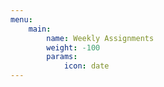 ```yaml
---
menu:
    main:
        name: Weekly Assignments
        weight: -100
        params:
            icon: date
---
```






































